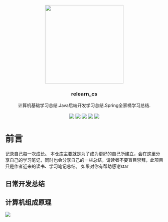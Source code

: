 
<p align="center" >
    <img src="http://img-1258293777.cos.accelerate.myqcloud.com/2021/03/17/16159503312877/16159503261021.jpg" width="250">
    <h3 align="center">relearn_cs</h3>
    <p align="center">
        计算机基础学习总结.Java后端开发学习总结.Spring全家桶学习总结.
        <br>
        <br>
        <img src="https://img.shields.io/badge/relearn__cs-%E5%90%8E%E7%AB%AF%E5%BC%80%E5%8F%91-lightgrey" >
        <img src="https://img.shields.io/badge/relearn__cs-Java开发-brightgreen" >
        <img src="https://img.shields.io/badge/relearn__cs-%E8%AE%A1%E7%AE%97%E6%9C%BA%E7%BD%91%E7%BB%9C-blue" >
         <img src="https://img.shields.io/badge/relearn__cs-%E6%93%8D%E4%BD%9C%E7%B3%BB%E7%BB%9F-red" >
        <img src="https://img.shields.io/badge/relearn__cs-%E8%AE%A1%E7%AE%97%E6%9C%BA%E7%BB%84%E6%88%90-yellow" >
    </p>
</p>

# 前言
记录自己每一次成长。
本仓库主要就是为了成为更好的自己所建立，会在这里分享自己的学习笔记，同时也会分享自己的一些总结，请读者不要盲目崇拜，此项目只是作者近来的读书、学习笔记总结。
如果对你有帮助感谢star
## 日常开发总结

## 计算机组成原理

![](http://tx-img.lmsun.cn/2021/03/18/16160539444362/ji-suan-ji-zu-cheng-yuan-li.png)

